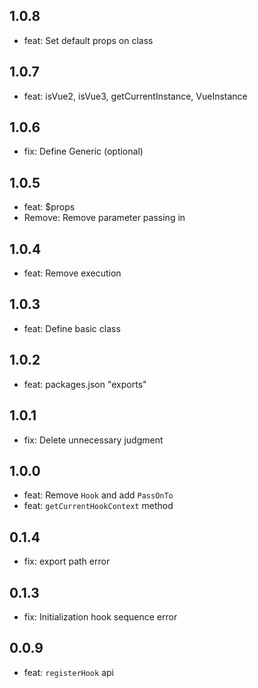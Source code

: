 ## 1.0.8
- feat: Set default props on class
## 1.0.7
- feat: isVue2, isVue3, getCurrentInstance, VueInstance
## 1.0.6
- fix: Define Generic (optional)
## 1.0.5
- feat: $props
- Remove: Remove parameter passing in
## 1.0.4
- feat: Remove execution
## 1.0.3
- feat: Define basic class
## 1.0.2
- feat: packages.json "exports"
## 1.0.1
- fix: Delete unnecessary judgment
## 1.0.0
- feat: Remove `Hook` and add `PassOnTo`
- feat: `getCurrentHookContext` method
## 0.1.4
- fix: export path error
## 0.1.3
- fix: Initialization hook sequence error
## 0.0.9
- feat: `registerHook` api
